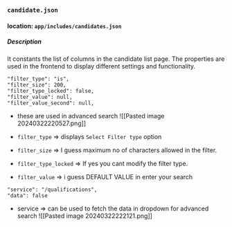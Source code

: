 ### `candidate.json`
#### location: `app/includes/candidates.json`
##### Description
It constants the list of columns in the candidate list page. The properties are used in the frontend to display different settings and functionality.
```
"filter_type": "is",
"filter_size": 200,
"filter_type_locked": false,
"filter_value": null,
"filter_value_second": null,
```
- these are used in advanced search
![[Pasted image 20240322220527.png]]

- `filter_type` => displays `Select Filter type` option
- `filter_size` => I guess maximum no of characters allowed in the filter.
- `filter_type_locked` => If yes you cant modify the filter type.
- `filter_value` => i guess DEFAULT VALUE in enter your search

```
"service": "/qualifications",
"data": false
```
- service => can be used to fetch the data in dropdown for advanced search
![[Pasted image 20240322222121.png]]
